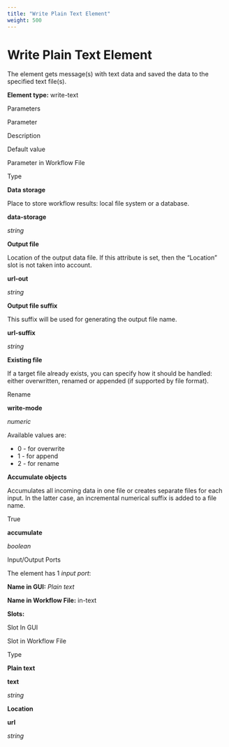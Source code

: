```yaml
---
title: "Write Plain Text Element"
weight: 500
---
```



# Write Plain Text Element

The element gets message(s) with text data and saved the data to the specified text file(s).

**Element type:** write-text

Parameters



Parameter

Description

Default value

Parameter in Workflow File

Type

**Data storage**

Place to store workflow results: local file system or a database.



**data-storage**

_string_

**Output file**

Location of the output data file. If this attribute is set, then the “Location” slot is not taken into account.



**url-out**

_string_

**Output file suffix**

This suffix will be used for generating the output file name.



**url-suffix**

_string_

**Existing file**

If a target file already exists, you can specify how it should be handled: either overwritten, renamed or appended (if supported by file format).

Rename

**write-mode**

_numeric_

Available values are:

*   0 - for overwrite
*   1 - for append
*   2 - for rename

**Accumulate objects**

Accumulates all incoming data in one file or creates separate files for each input. In the latter case, an incremental numerical suffix is added to a file name.

True

**accumulate**

_boolean_



Input/Output Ports

The element has 1 _input port_:

**Name in GUI:** _Plain text_

**Name in Workflow File:** in-text

**Slots:**

Slot In GUI

Slot in Workflow File

Type

**Plain text**

**text**

_string_

**Location**

**url**

_string_
